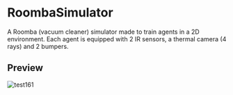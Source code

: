 # RoombaSimulator
A Roomba (vacuum cleaner) simulator made to train agents in a 2D environment. Each agent is equipped with 2 IR sensors, a  thermal camera (4 rays) and 2 bumpers.

## Preview

![test161](https://user-images.githubusercontent.com/32341154/71769455-f17abb00-2f21-11ea-8247-f877d3d10b85.png)
